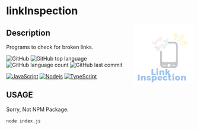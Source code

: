 # linkInspection

<img src="docs/assets/logo.png" width="160" height="160" alt="logo" align="right" />

## Description

Programs to check for broken links.

![GitHub](https://img.shields.io/github/license/onesword0618/linkInspection?style=plastic)
![GitHub top language](https://img.shields.io/github/languages/top/onesword0618/linkInspection?style=plastic)
![GitHub language count](https://img.shields.io/github/languages/count/onesword0618/linkInspection?style=plastic)
![GitHub last commit](https://img.shields.io/github/last-commit/onesword0618/linkInspection?style=plastic)

[![JavaScript](https://img.shields.io/badge/JavaScript-333333?logo=javascript&logoColor=F7DF1E)](https://www.ecma-international.org/)
[![Nodejs](https://img.shields.io/badge/Node.js-333333?logo=node.js&logoColor=43853D)](https://nodejs.org/en/about/)
[![TypeScript](https://img.shields.io/badge/TypeScript-ffffff?logo=typescript&logoColor=3178C6)](https://www.typescriptlang.org/)

## USAGE

Sorry, Not NPM Package.

```
node index.js
```
